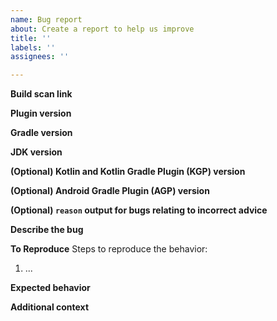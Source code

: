 ```yaml
---
name: Bug report
about: Create a report to help us improve
title: ''
labels: ''
assignees: ''

---
```


**Build scan link**
<!-- Optional, but highly encouraged if you want your bug addressed more quickly -->

**Plugin version**
<!-- Please always try the latest. -->

**Gradle version**
<!-- Please indicate the version of Gradle used by your project. The **minimum supported version of Gradle for this plugin is 8.0.** -->

**JDK version**
<!-- Please indicate the version of the JDK used by your project. The **minimum supported version of Java for this plugin is 11.** -->

**(Optional) Kotlin and Kotlin Gradle Plugin (KGP) version**
<!-- Please indicate the version of Kotlin and KGP used by your project, if it's a Kotlin project. -->

**(Optional) Android Gradle Plugin (AGP) version**
<!-- Please indicate the version of AGP used by your project, if it's an Android project. The **minimum supported version of Android for this plugin is 8.0.** -->

**(Optional) `reason` output for bugs relating to incorrect advice**
<!-- If you think some bit of advice is incorrect, including the output of
`./gradlew <module>:reason --id <dependency>`
-->

**Describe the bug**
<!-- A clear and concise description of what the bug is. -->

**To Reproduce**
Steps to reproduce the behavior:
1. ...

**Expected behavior**
<!-- A clear and concise description of what you expected to happen. -->

**Additional context**
<!-- Add any other context about the problem here. -->
